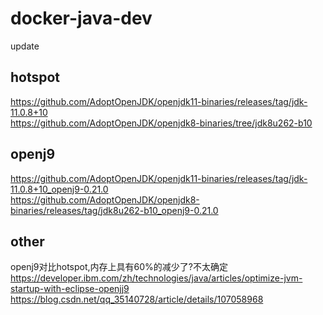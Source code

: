 # docker-java-dev
update
## hotspot
https://github.com/AdoptOpenJDK/openjdk11-binaries/releases/tag/jdk-11.0.8+10  
https://github.com/AdoptOpenJDK/openjdk8-binaries/tree/jdk8u262-b10  

## openj9
https://github.com/AdoptOpenJDK/openjdk11-binaries/releases/tag/jdk-11.0.8+10_openj9-0.21.0  
https://github.com/AdoptOpenJDK/openjdk8-binaries/releases/tag/jdk8u262-b10_openj9-0.21.0  

## other
openj9对比hotspot,内存上具有60%的减少了?不太确定  
https://developer.ibm.com/zh/technologies/java/articles/optimize-jvm-startup-with-eclipse-openjj9  
https://blog.csdn.net/qq_35140728/article/details/107058968  
